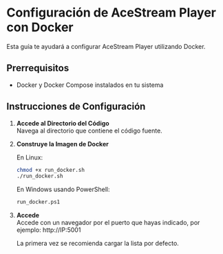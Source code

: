 # Configuración de AceStream Player con Docker

Esta guía te ayudará a configurar AceStream Player utilizando Docker.

## Prerrequisitos

- Docker y Docker Compose instalados en tu sistema

## Instrucciones de Configuración

1. **Accede al Directorio del Código**  
   Navega al directorio que contiene el código fuente. 

2. **Construye la Imagen de Docker**
   
   En Linux:
   ```bash
   chmod +x run_docker.sh
   ./run_docker.sh
   ```
   
   En Windows usando PowerShell:
   ```bash
   run_docker.ps1
   ```
   
4. **Accede**  
   Accede con un navegador por el puerto que hayas indicado, por ejemplo: http://IP:5001
   
   La primera vez se recomienda cargar la lista por defecto. 


